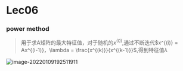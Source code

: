 # Lec06

### power method

> 用于求A矩阵的最大特征值，对于随机的$x^{(0)}$,通过不断迭代$x^{(i)} = Ax^{(i-1)}，\lambda = \frac{x^{(k)}}{x^{(k-1)}}$,得到特征值$\lambda$

![image-20220109192511911](C:\Users\dell\AppData\Roaming\Typora\typora-user-images\image-20220109192511911.png)

